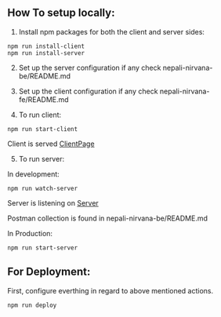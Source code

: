 ## How To setup locally:

1. Install npm packages for both the client and server sides:

```
npm run install-client
npm run install-server
```

2. Set up the server configuration if any check nepali-nirvana-be/README.md

3. Set up the client configuration if any check nepali-nirvana-fe/README.md

4. To run client:

```
npm run start-client

```

Client is served [ClientPage](http://localhost:3000)

5. To run server:

In development:

```
npm run watch-server

```

Server is listening on [Server](http://localhost:8000)

Postman collection is found in nepali-nirvana-be/README.md

In Production:

```
npm run start-server

```

## For Deployment:

First, configure everthing in regard to above mentioned actions.

```
npm run deploy

```
